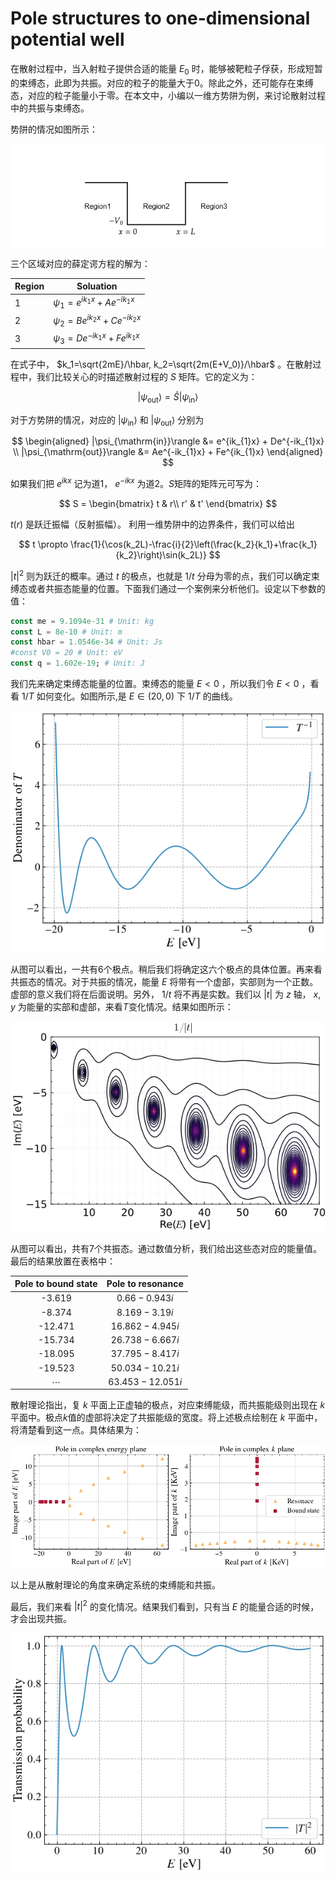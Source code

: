 # Pole structures to one-dimensional potential well
在散射过程中，当入射粒子提供合适的能量 $E_0$ 时，能够被靶粒子俘获，形成短暂的束缚态，此即为共振。对应的粒子的能量大于0。除此之外，还可能存在束缚态，对应的粒子能量小于零。在本文中，小编以一维方势阱为例，来讨论散射过程中的共振与束缚态。


势阱的情况如图所示：

![1D potential](./figure/1D_poten.png)

三个区域对应的薛定谔方程的解为：

| Region | Soluation                       |
|--------|------------------------------------|
| 1      | $\psi_1 = e^{ik_1 x}+Ae^{-ik_1 x}$ |
| 2      | $\psi_2 = Be^{ik_2x}+Ce^{-ik_2x}$  |
| 3      | $\psi_3 = De^{-ik_1x}+Fe^{ik_1x}$  |

在式子中，
$k_1=\sqrt{2mE}/\hbar, k_2=\sqrt{2m(E+V_0)}/\hbar$
。在散射过程中，我们比较关心的时描述散射过程的 $S$ 矩阵。它的定义为：

$$
    |\psi_{\mathrm{out}}\rangle = \hat{S} |\psi_{\mathrm{in}}\rangle
$$

对于方势阱的情况，对应的 $|\psi_{\mathrm{in}}\rangle$ 和 $|\psi_{\mathrm{out}}\rangle$ 分别为

$$
\begin{aligned}
    |\psi_{\mathrm{in}}\rangle &= e^{ik_{1}x} + De^{-ik_{1}x} \\
    |\psi_{\mathrm{out}}\rangle &= Ae^{-ik_{1}x} + Fe^{ik_{1}x} 
\end{aligned}
$$

如果我们把 $e^{ikx}$ 记为道1， $e^{-ikx}$ 为道2。$S$矩阵的矩阵元可写为：

$$
 S = \begin{bmatrix}
        t & r\\
        r' & t'
\end{bmatrix}
$$

$t(r)$ 是跃迁振幅（反射振幅）。
利用一维势阱中的边界条件，我们可以给出

$$
    t \propto \frac{1}{\cos(k_2L)-\frac{i}{2}\left(\frac{k_2}{k_1}+\frac{k_1}{k_2}\right)\sin(k_2L)}
$$

$|t|^2$ 则为跃迁的概率。通过 $t$ 的极点，也就是 $1/t$ 分母为零的点，我们可以确定束缚态或者共振态能量的位置。下面我们通过一个案例来分析他们。设定以下参数的值：

```julia
const me = 9.1094e-31 # Unit: kg
const L = 8e-10 # Unit: m
const hbar = 1.0546e-34 # Unit: Js
#const V0 = 20 # Unit: eV
const q = 1.602e-19; # Unit: J
```

我们先来确定束缚态能量的位置。束缚态的能量 $E<0$ ，所以我们令 $E<0$ ，看看 $1/T$ 如何变化。如图所示,是 $E\in(20, 0)$ 下 $1/T$ 的曲线。

![](./figure/deno_T.png)

从图可以看出，一共有6个极点。稍后我们将确定这六个极点的具体位置。再来看共振态的情况。对于共振的情况，能量  $E$  将带有一个虚部，实部则为一个正数。虚部的意义我们将在后面说明。另外， $1/t$ 将不再是实数。我们以 $|t|$ 为 $z$ 轴，   $x,y$ 为能量的实部和虚部，来看$T$变化情况。结果如图所示：

![](./figure/Two_dims_pole_str.png)

从图可以看出，共有7个共振态。通过数值分析，我们给出这些态对应的能量值。最后的结果放置在表格中：

| Pole to bound state | Pole to resonance |
|:-------------------:|:-----------------:|
| -3.619              | $0.66-0.943i$     |
| -8.374              | $8.169-3.19i$     |
| -12.471             | $16.862-4.945i$   |
| -15.734             | $26.738-6.667i$   |
| -18.095             | $37.795-8.417i$   |
| -19.523             | $50.034-10.21i$   |
| $\cdots$           | $63.453-12.051i$   |

散射理论指出，复 $k$ 平面上正虚轴的极点，对应束缚能级，而共振能级则出现在 $k$ 平面中。极点$k$值的虚部将决定了共振能级的宽度。将上述极点绘制在 $k$ 平面中，将清楚看到这一点。具体结果为：

![](./figure/pole_stru.png)

以上是从散射理论的角度来确定系统的束缚能和共振。

最后，我们来看 $|t|^2$ 的变化情况。结果我们看到，只有当 $E$ 的能量合适的时候，才会出现共振。

![](./figure/trans_pro.png)



